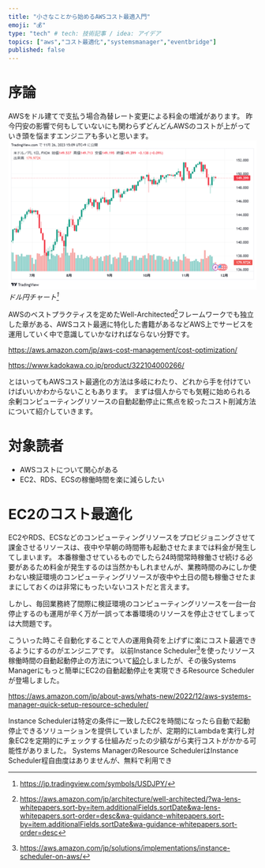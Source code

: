 ```yaml
---
title: "小さなことから始めるAWSコスト最適入門"
emoji: "💰"
type: "tech" # tech: 技術記事 / idea: アイデア
topics: ["aws","コスト最適化","systemsmanager","eventbridge"]
published: false
---
```


# 序論
AWSをドル建てで支払う場合為替レート変更による料金の増減があります。
昨今円安の影響で何もしていないにも関わらずどんどんAWSのコストが上がっていき頭を悩ますエンジニアも多いと思います。
![チャート図](/images/aws-small-cost-optimize/image1.png)
*ドル円チャート[^1]*

AWSのベストプラクティスを定めたWell-Architected[^2]フレームワークでも独立した章がある、AWSコスト最適に特化した書籍があるなどAWS上でサービスを運用していく中で意識していかなければならない分野です。

https://aws.amazon.com/jp/aws-cost-management/cost-optimization/

https://www.kadokawa.co.jp/product/322104000266/

とはいってもAWSコスト最適化の方法は多岐にわたり、どれから手を付けていけばいいかわからないこともあります。
まずは個人からでも気軽に始められる余剰コンピューティングリソースの自動起動停止に焦点を絞ったコスト削減方法について紹介していきます。

[^1]: https://jp.tradingview.com/symbols/USDJPY/
[^2]: https://aws.amazon.com/jp/architecture/well-architected/?wa-lens-whitepapers.sort-by=item.additionalFields.sortDate&wa-lens-whitepapers.sort-order=desc&wa-guidance-whitepapers.sort-by=item.additionalFields.sortDate&wa-guidance-whitepapers.sort-order=desc

# 対象読者

- AWSコストについて関心がある
- EC2、RDS、ECSの稼働時間を楽に減らしたい

# EC2のコスト最適化

EC2やRDS、ECSなどのコンピューティングリソースをプロビジョニングさせて課金させるリソースは、夜中や早朝の時間帯も起動させたままでは料金が発生してしまいます。
本番稼働させているものでしたら24時間常時稼働させ続ける必要があるため料金が発生するのは当然かもしれませんが、業務時間のみにしか使わない検証環境のコンピューティングリソースが夜中や土日の間も稼働させたままにしておくのは非常にもったいないコストだと言えます。

しかし、毎回業務終了間際に検証環境のコンピューティングリソースを一台一台停止するのも運用が辛く万が一誤って本番環境のリソースを停止させてしまっては大問題です。

こういった時こそ自動化することで人の運用負荷を上げずに楽にコスト最適できるようにするのがエンジニアです。
以前Instance Scheduler[^3]を使ったリソース稼働時間の自動起動停止の方法について[紹介](https://zenn.dev/yuta28/articles/ec2-schedule)しましたが、その後Systems Managerにもっと簡単にEC2の自動起動停止を実現できるResource Schedulerが登場しました。

https://aws.amazon.com/jp/about-aws/whats-new/2022/12/aws-systems-manager-quick-setup-resource-scheduler/

Instance Schedulerは特定の条件に一致したEC2を時間になったら自動で起動停止できるソリューションを提供していましたが、定期的にLambdaを実行し対象EC2を定期的にチェックする仕組みだったの少額ながら実行コストがかかる可能性がありました。
Systems ManagerのResource SchedulerはInstance Scheduler程自由度はありませんが、無料で利用でき

[^3]: https://aws.amazon.com/jp/solutions/implementations/instance-scheduler-on-aws/